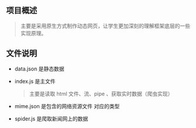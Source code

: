 ## 项目概述

> 主要是采用原生方式制作动态网页，让学生更加深刻的理解框架底层的一些实现原理。

## 文件说明

- data.json 是静态数据

* index.js 是主文件

  > 主要是读取 html 文件、流、pipe 、获取实时数据（爬虫实现）

* mime.json 是包含的网络资源文件 对应的类型

* spider.js 是爬取新闻网上的数据
